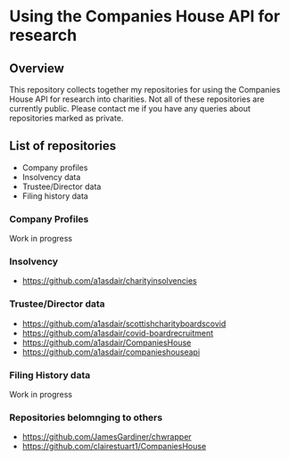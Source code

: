 # Using the Companies House API for research
## Overview
This repository collects together my repositories for using the Companies House API for research into charities. Not all of these repositories are currently public. Please contact me if you have any queries about repositories marked as private.

## List of repositories
- Company profiles
- Insolvency data
- Trustee/Director data
- Filing history data

### Company Profiles
Work in progress

### Insolvency
- https://github.com/a1asdair/charityinsolvencies

### Trustee/Director data
- https://github.com/a1asdair/scottishcharityboardscovid
- https://github.com/a1asdair/covid-boardrecruitment
- https://github.com/a1asdair/CompaniesHouse
- https://github.com/a1asdair/companieshouseapi

### Filing History data
Work in progress

### Repositories belomnging to others
 - https://github.com/JamesGardiner/chwrapper
 - https://github.com/clairestuart1/CompaniesHouse

